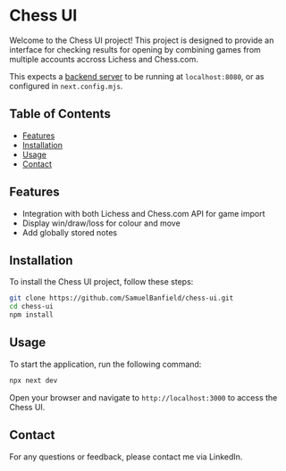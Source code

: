 # Chess UI

Welcome to the Chess UI project! This project is designed to provide an interface for checking results for opening by combining games from multiple accounts accross Lichess and Chess.com.

This expects a [backend server](https://github.com/SamuelBanfield/ChessAPI) to be running at `localhost:8080`, or as configured in `next.config.mjs`.

## Table of Contents
- [Features](#features)
- [Installation](#installation)
- [Usage](#usage)
- [Contact](#contact)


## Features
- Integration with both Lichess and Chess.com API for game import
- Display win/draw/loss for colour and move
- Add globally stored notes

## Installation
To install the Chess UI project, follow these steps:

```bash
git clone https://github.com/SamuelBanfield/chess-ui.git
cd chess-ui
npm install
```

## Usage
To start the application, run the following command:
```bash
npx next dev
```
Open your browser and navigate to `http://localhost:3000` to access the Chess UI.

## Contact
For any questions or feedback, please contact me via LinkedIn.
